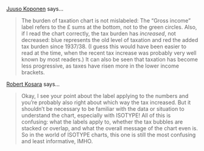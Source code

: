<a href="https://www.koponen-hilden.fi" rel="nofollow noopener" target="_blank">Juuso Koponen</a> says…
>	The burden of taxation chart is not mislabeled: The “Gross income” label refers to the £ sums at the bottom, not to the green circles. Also, if I read the chart correctly, the tax burden has *increased*, not decreased: blue represents the old level of taxation and red the added tax burden since 1937/38. (I guess this would have been easier to read at the time, when the recent tax increase was probably very well known by most readers.) It can also be seen that taxation has become less progressive, as taxes have risen more in the lower income brackets.

<a href="/about" rel="nofollow noopener" target="_blank">Robert Kosara</a> says…
>	Okay, I see your point about the label applying to the numbers and you’re probably also right about which way the tax increased. But it shouldn’t be necessary to be familiar with the data or situation to understand the chart, especially with ISOTYPE! All of this is confusing: what the labels apply to, whether the tax bubbles are stacked or overlap, and what the overall message of the chart even is. So in the world of ISOTYPE charts, this one is still the most confusing and least informative, IMHO.
